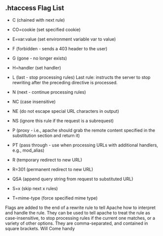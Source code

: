 
## .htaccess Flag List

- C (chained with next rule)
- CO=cookie (set specified cookie)
- E=var:value (set environment variable var to value)
- F (forbidden - sends a 403 header to the user)
- G (gone - no longer exists)
- H=handler (set handler)
- L (last - stop processing rules)
     Last rule: instructs the server to stop rewriting after the preceding directive is processed.

- N (next - continue processing rules)
- NC (case insensitive)
- NE (do not escape special URL characters in output)
- NS (ignore this rule if the request is a subrequest)
- P (proxy - i.e., apache should grab the remote content specified in the substitution section and return it)
- PT (pass through - use when processing URLs with additional handlers, e.g., mod_alias)
- R (temporary redirect to new URL)
- R=301 (permanent redirect to new URL)
- QSA (append query string from request to substituted URL)
- S=x (skip next x rules)
- T=mime-type (force specified mime type)

Flags are added to the end of a rewrite rule to tell Apache how to interpret and handle the rule.
They can be used to tell apache to treat the rule as case-insensitive, 
to stop processing rules if the current one matches, or a variety of other options. 
They are comma-separated, and contained in square brackets.
Will Come handy
